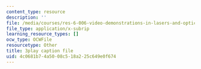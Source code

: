 ```yaml
---
content_type: resource
description: ''
file: /media/courses/res-6-006-video-demonstrations-in-lasers-and-optics-spring-2008/4c0681b74a5008c518a225c649e0f674_--Zi_cn4kPE.srt
file_type: application/x-subrip
learning_resource_types: []
ocw_type: OCWFile
resourcetype: Other
title: 3play caption file
uid: 4c0681b7-4a50-08c5-18a2-25c649e0f674
---
```

